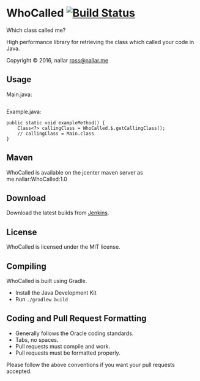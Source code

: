 WhoCalled [![Build Status](http://nallar.me/buildservice/job/WhoCalled/badge/icon)](http://nallar.me/buildservice/job/WhoCalled/)
====
Which class called me?

High performance library for retrieving the class which called your code in Java.

Copyright &copy; 2016, nallar <ross@nallar.me>

Usage
---

Main.java:
```

```

Example.java:
```
public static void exampleMethod() {
	Class<?> callingClass = WhoCalled.$.getCallingClass();
	// callingClass = Main.class
}
```

Maven
---
WhoCalled is available on the jcenter maven server as me.nallar:WhoCalled:1.0

Download
---
Download the latest builds from [Jenkins].

License
---
WhoCalled is licensed under the MIT license.

Compiling
---
WhoCalled is built using Gradle.

* Install the Java Development Kit
* Run `./gradlew build`

Coding and Pull Request Formatting
---
* Generally follows the Oracle coding standards.
* Tabs, no spaces.
* Pull requests must compile and work.
* Pull requests must be formatted properly.

Please follow the above conventions if you want your pull requests accepted.

[Jenkins]: http://nallar.me/buildservice
